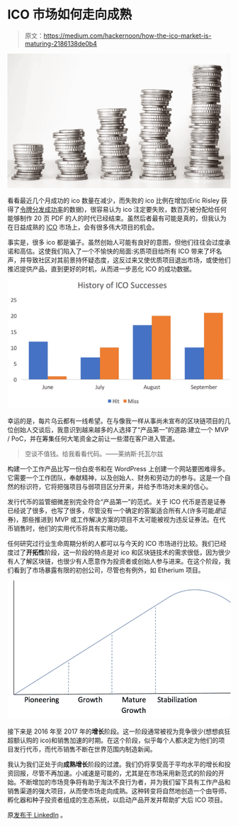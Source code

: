 # ICO 市场如何走向成熟

> 原文：<https://medium.com/hackernoon/how-the-ico-market-is-maturing-2186138de0b4>

![](img/6510017dd405274ec886ef3da27d6c3b.png)

看看最近几个月成功的 ico 数量在减少，而失败的 ico 比例在增加(Eric Risley 获得了[令牌分发成功率](https://hackernoon.com/most-icos-fail-tale-of-two-worlds-d1ab7625ff66)的数据)，很容易认为 ico 注定要失败，数百万被分配给任何能够制作 20 页 PDF 的人的时代已经结束。虽然后者最有可能是真的，但我认为在日益成熟的 [ICO](https://hackernoon.com/tagged/ico) 市场上，会有很多伟大项目的机会。

事实是，很多 ico 都是骗子。虽然创始人可能有良好的意图，但他们往往会过度承诺和高估。这使我们陷入了一个不愉快的局面:劣质项目给所有 ICO 带来了坏名声，并导致社区对其前景持怀疑态度，这反过来又使优质项目退出市场，或使他们推迟提供产品，直到更好的时机，从而进一步恶化 ICO 的成功数据。

![](img/91f09b1e83aa44c68e185a643e37e402.png)

幸运的是，每片乌云都有一线希望。在与像我一样从事尚未宣布的区块链项目的几位创始人交谈后，我意识到越来越多的人选择了“产品第一”的道路:建立一个 MVP / PoC，并在筹集任何大笔资金之前让一些潜在客户进入管道。

> 空谈不值钱。给我看看代码。——莱纳斯·托瓦尔兹

构建一个工作产品比写一份白皮书和在 WordPress 上创建一个网站要困难得多。它需要一个工作团队，奉献精神，以及创始人、财务和劳动力的参与。这是一个自然的标识符，它将把强项目与弱项目区分开来，并给予市场对未来的信心。

发行代币的监管细微差别完全符合“产品第一”的范式。关于 ICO 代币是否是证券已经说了很多，也写了很多，尽管没有一个确定的答案适合所有人(许多可能*是*证券)，那些推进到 MVP 或工作解决方案的项目不太可能被视为违反证券法。在代币销售时，他们的实用代币将具有实用功能。

任何研究过行业生命周期分析的人都可以与今天的 ICO 市场进行比较。我们已经度过了**开拓性**阶段，这一阶段的特点是对 ico 和区块链技术的需求很低，因为很少有人了解区块链，也很少有人愿意作为投资者或创始人参与进来。在这个阶段，我们看到了市场暴露有限的初创公司，尽管也有例外，如 Etherium 项目。

![](img/7ed3414df70b1cdf3849cd03a2fc8aac.png)

接下来是 2016 年至 2017 年的**增长**阶段。这一阶段通常被视为竞争很少(想想疯狂超额认购的 ico)和销售加速的时期。在这个阶段，似乎每个人都决定为他们的项目发行代币，而代币销售不断在世界范围内制造新闻。

我认为我们正处于向**成熟增长**阶段的过渡。我们仍将享受高于平均水平的增长和投资回报，尽管不再加速。小减速是可能的，尤其是在市场采用新范式的阶段的开始。不断增加的市场竞争将有助于淘汰不良行为者，并为我们留下具有工作产品和销售渠道的强大项目，从而使市场走向成熟。这种转变将自然地创造一个由导师、孵化器和种子投资者组成的生态系统，以启动产品开发并帮助扩大后 ICO 项目。

原[发布于 LinkedIn](https://www.linkedin.com/pulse/how-ico-market-maturing-sergey-medved/) 。